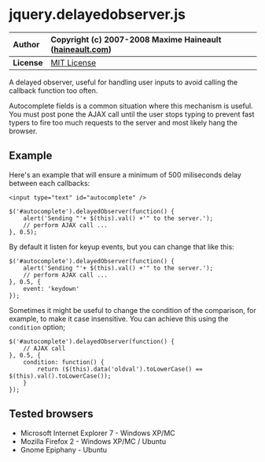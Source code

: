 # jquery.delayedobserver.js #

| **Author** | Copyright (c) 2007-2008 Maxime Haineault ([haineault.com](http://haineault.com)) |
|:-----------|:---------------------------------------------------------------------------------|
| **License** | [MIT License](http://www.opensource.org/licenses/mit-license.php)                |

A delayed observer, useful for handling user inputs to avoid calling the callback function too often.

Autocomplete fields is a common situation where this mechanism is useful. You must post pone the AJAX call until the user stops typing to prevent fast typers to fire too much requests to the server and most likely hang the browser.

## Example ##

Here's an example that will ensure a minimum of 500 miliseconds delay between each callbacks:

```
<input type="text" id="autocomplete" />
```

```
$('#autocomplete').delayedObserver(function() {
    alert('Sending "'+ $(this).val() +'" to the server.');
    // perform AJAX call ...
}, 0.5);
```

By default it listen for keyup events, but you can change that like this:

```
$('#autocomplete').delayedObserver(function() {
    alert('Sending "'+ $(this).val() +'" to the server.');
    // perform AJAX call ...
}, 0.5, {
    event: 'keydown'
});
```

Sometimes it might be useful to change the condition of the comparison, for example, to make it case insensitive. You can achieve this using the `condition` option;

```
$('#autocomplete').delayedObserver(function() {
    // AJAX call
}, 0.5, {
    condition: function() { 
        return ($(this).data('oldval').toLowerCase() == $(this).val().toLowerCase());
    }
});
```

## Tested browsers ##

  * Microsoft Internet Explorer 7 - Windows XP/MC
  * Mozilla Firefox 2 - Windows XP/MC / Ubuntu
  * Gnome Epiphany - Ubuntu